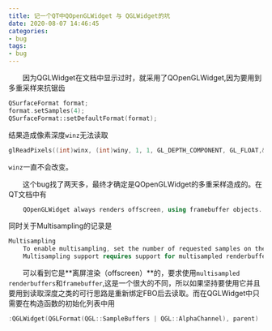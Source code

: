```yaml
---
title: 记一个QT中QOpenGLWidget 与 QGLWidget的坑
date: 2020-08-07 14:46:45
categories:
- bug
tags:
- bug
---
```


&emsp;&emsp;因为QGLWidget在文档中显示过时，就采用了QOpenGLWidget,因为要用到多重采样来抗锯齿

```c++
QSurfaceFormat format;
format.setSamples(4);
QSurfaceFormat::setDefaultFormat(format);
```

结果造成像素深度`winz`无法读取

```c++
glReadPixels((int)winx, (int)winy, 1, 1, GL_DEPTH_COMPONENT, GL_FLOAT,&winz); 
```

`winz`一直不会改变。

&emsp;&emsp;这个bug找了两天多，最终才确定是QOpenGLWidget的多重采样造成的。在QT文档中有

```c++
	QOpenGLWidget always renders offscreen, using framebuffer objects. QGLWidget on the other hand uses a native window and surface.
```

同时关于Multisampling的记录是

```C++
Multisampling
	To enable multisampling, set the number of requested samples on the QSurfaceFormat that is passed to setFormat(). On systems that do not support it the request may get ignored.
	Multisampling support requires support for multisampled renderbuffers and framebuffer blits. On OpenGL ES 2.0 implementations it is likely that these will not be present. This means that multisampling will not be available. With modern OpenGL versions and OpenGL ES 3.0 and up this is usually not a problem anymore. 
```

&emsp;&emsp;可以看到它是**离屏渲染（offscreen）**的，要求使用`multisampled renderbuffers`和`framebuffer`,这是一个很大的不同，所以如果坚持要使用它并且要用到读取深度之类的可行思路是重新绑定FBO后去读取。而在QGLWidget中只需要在构造函数的初始化列表中用

```c++
:QGLWidget(QGLFormat(QGL::SampleBuffers | QGL::AlphaChannel), parent)
```

